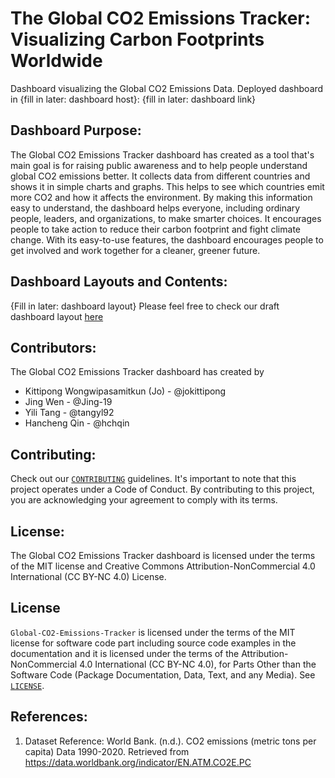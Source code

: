 # The Global CO2 Emissions Tracker: Visualizing Carbon Footprints Worldwide
Dashboard visualizing the Global CO2 Emissions Data.
Deployed dashboard in {fill in later: dashboard host}: {fill in later: dashboard link}

## Dashboard Purpose: 
The Global CO2 Emissions Tracker dashboard has created as a tool that's main goal is for raising public awareness and to help people understand global CO2 emissions better. It collects data from different countries and shows it in simple charts and graphs. This helps to see which countries emit more CO2 and how it affects the environment. By making this information easy to understand, the dashboard helps everyone, including ordinary people, leaders, and organizations, to make smarter choices. It encourages people to take action to reduce their carbon footprint and fight climate change. With its easy-to-use features, the dashboard encourages people to get involved and work together for a cleaner, greener future.

## Dashboard Layouts and Contents:
{Fill in later: dashboard layout}
Please feel free to check our draft dashboard layout [here](https://github.com/UBC-MDS/DSCI-532_2024_17_Global-CO2-Emissions-Tracker/blob/main/img/dashboard.png)

## Contributors: 
The Global CO2 Emissions Tracker dashboard has created by 
* Kittipong Wongwipasamitkun (Jo) - @jokittipong
* Jing Wen - @Jing-19
* Yili Tang - @tangyl92
* Hancheng Qin - @hchqin

## Contributing:
Check out our [`CONTRIBUTING`](https://github.com/UBC-MDS/DSCI-532_2024_17_Global-CO2-Emissions-Tracker/blob/main/CONTRIBUTING.md) guidelines. It's important to note that this project operates under a Code of Conduct. By contributing to this project, you are acknowledging your agreement to comply with its terms.

## License: 
The Global CO2 Emissions Tracker dashboard is licensed under the terms of the MIT license and Creative Commons Attribution-NonCommercial 4.0 International (CC BY-NC 4.0) License.

## License
`Global-CO2-Emissions-Tracker` is licensed under the terms of the MIT license for software code part including source code examples in the documentation and it is licensed under the terms of the Attribution-NonCommercial 4.0 International (CC BY-NC 4.0), for Parts Other than the Software Code (Package Documentation, Data, Text, and any Media). See [`LICENSE`](https://github.com/UBC-MDS/DSCI-532_2024_17_Global-CO2-Emissions-Tracker/blob/main/LICENSE).

## References:
1. Dataset Reference: World Bank. (n.d.). CO2 emissions (metric tons per capita) Data 1990-2020. Retrieved from https://data.worldbank.org/indicator/EN.ATM.CO2E.PC